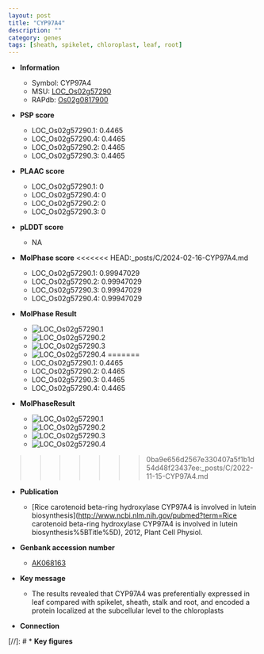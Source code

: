 ```yaml
---
layout: post
title: "CYP97A4"
description: ""
category: genes
tags: [sheath, spikelet, chloroplast, leaf, root]
---
```


* **Information**  
    + Symbol: CYP97A4  
    + MSU: [LOC_Os02g57290](http://rice.plantbiology.msu.edu/cgi-bin/ORF_infopage.cgi?orf=LOC_Os02g57290)  
    + RAPdb: [Os02g0817900](http://rapdb.dna.affrc.go.jp/viewer/gbrowse_details/irgsp1?name=Os02g0817900)  

* **PSP score**  
    + LOC_Os02g57290.1: 0.4465 
    + LOC_Os02g57290.4: 0.4465 
    + LOC_Os02g57290.2: 0.4465 
    + LOC_Os02g57290.3: 0.4465 

* **PLAAC score**  
    + LOC_Os02g57290.1: 0 
    + LOC_Os02g57290.4: 0 
    + LOC_Os02g57290.2: 0 
    + LOC_Os02g57290.3: 0 

* **pLDDT score**
    + NA


* **MolPhase score**
<<<<<<< HEAD:_posts/C/2024-02-16-CYP97A4.md
    + LOC_Os02g57290.1: 0.99947029
    + LOC_Os02g57290.2: 0.99947029
    + LOC_Os02g57290.3: 0.99947029
    + LOC_Os02g57290.4: 0.99947029

* **MolPhase Result**
    + ![LOC_Os02g57290.1](https://304243504.github.io/Pictures/LOC_Os02g/LOC_Os02g57290.1.png)
    + ![LOC_Os02g57290.2](https://304243504.github.io/Pictures/LOC_Os02g/LOC_Os02g57290.2.png)
    + ![LOC_Os02g57290.3](https://304243504.github.io/Pictures/LOC_Os02g/LOC_Os02g57290.3.png)
    + ![LOC_Os02g57290.4](https://304243504.github.io/Pictures/LOC_Os02g/LOC_Os02g57290.4.png)
=======
    + LOC_Os02g57290.1: 0.4465
    + LOC_Os02g57290.2: 0.4465
    + LOC_Os02g57290.3: 0.4465
    + LOC_Os02g57290.4: 0.4465

* **MolPhaseResult**
    + ![LOC_Os02g57290.1](https://ricepsp.github.io/pictures/LOC_Os02g/LOC_Os02g57290.1.png)
    + ![LOC_Os02g57290.2](https://ricepsp.github.io/pictures/LOC_Os02g/LOC_Os02g57290.2.png)
    + ![LOC_Os02g57290.3](https://ricepsp.github.io/pictures/LOC_Os02g/LOC_Os02g57290.3.png)
    + ![LOC_Os02g57290.4](https://ricepsp.github.io/pictures/LOC_Os02g/LOC_Os02g57290.4.png)
>>>>>>> 0ba9e656d2567e330407a5f1b1d54d48f23437ee:_posts/C/2022-11-15-CYP97A4.md

* **Publication**  
    + [Rice carotenoid beta-ring hydroxylase CYP97A4 is involved in lutein biosynthesis](http://www.ncbi.nlm.nih.gov/pubmed?term=Rice carotenoid beta-ring hydroxylase CYP97A4 is involved in lutein biosynthesis%5BTitle%5D), 2012, Plant Cell Physiol.

* **Genbank accession number**  
    + [AK068163](http://www.ncbi.nlm.nih.gov/nuccore/AK068163)

* **Key message**  
    + The results revealed that CYP97A4 was preferentially expressed in leaf compared with spikelet, sheath, stalk and root, and encoded a protein localized at the subcellular level to the chloroplasts

* **Connection**  

[//]: # * **Key figures**  



